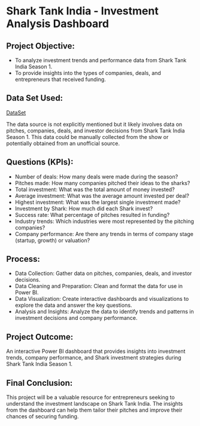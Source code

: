 # Shark Tank India - Investment Analysis Dashboard

## Project Objective:
- To analyze investment trends and performance data from Shark Tank India Season 1.
- To provide insights into the types of companies, deals, and entrepreneurs that received funding.

## Data Set Used:
<a href="https://github.com/Simran0721/Analysis-Shark-Tank-India/blob/main/Shark%20Tank%20India%20-%20Dataset%20(1).xlsx">DataSet</a>

The data source is not explicitly mentioned but it likely involves data on pitches, companies, deals, and investor decisions from Shark Tank India Season 1. This data could be manually collected from the show or potentially obtained from an unofficial source.

## Questions (KPIs):
- Number of deals: How many deals were made during the season?
- Pitches made: How many companies pitched their ideas to the sharks?
- Total investment: What was the total amount of money invested?
- Average investment: What was the average amount invested per deal?
- Highest investment: What was the largest single investment made?
- Investment by Shark: How much did each Shark invest?
- Success rate: What percentage of pitches resulted in funding?
- Industry trends: Which industries were most represented by the pitching companies?
- Company performance: Are there any trends in terms of company stage (startup, growth) or valuation?

## Process:
- Data Collection: Gather data on pitches, companies, deals, and investor decisions.
- Data Cleaning and Preparation: Clean and format the data for use in Power BI.
- Data Visualization: Create interactive dashboards and visualizations to explore the data and answer the key questions.
- Analysis and Insights: Analyze the data to identify trends and patterns in investment decisions and company performance.

## Project Outcome:
An interactive Power BI dashboard that provides insights into investment trends, company performance, and Shark investment strategies during Shark Tank India Season 1.

## Final Conclusion:
This project will be a valuable resource for entrepreneurs seeking to understand the investment landscape on Shark Tank India. The insights from the dashboard can help them tailor their pitches and improve their chances of securing funding.
